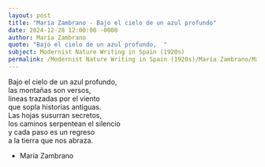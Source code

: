 ```yaml
---
layout: post
title: "María Zambrano - Bajo el cielo de un azul profundo"
date: 2024-12-28 12:00:00 -0000
author: María Zambrano
quote: "Bajo el cielo de un azul profundo,  "
subject: Modernist Nature Writing in Spain (1920s)
permalink: /Modernist Nature Writing in Spain (1920s)/María Zambrano/María Zambrano - Bajo el cielo de un azul profundo
---
```


Bajo el cielo de un azul profundo,  
las montañas son versos,  
lineas trazadas por el viento  
que sopla historias antiguas.  
Las hojas susurran secretos,  
los caminos serpentean el silencio  
y cada paso es un regreso  
a la tierra que nos abraza.

- María Zambrano
